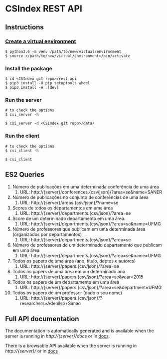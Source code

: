 # CSIndex REST API

## Instructions

### [Create a virtual environment](https://docs.python.org/3/tutorial/venv.html)
```
$ python3.6 -m venv /path/to/new/virtual/environment
$ source </path/to/new/virtual/environment>/bin/activate
```

### Install the package
```
$ cd <CSIndex git repo>/rest-api
$ pip3 install -U pip setuptools wheel
$ pip3 install -e .[dev]
```

### Run the server
```
# to check the options
$ csi_server -h 

$ csi_server -d <CSIndex git repo>/data/
```

### Run the client
```
# to check the options
$ csi_client -h

$ csi_client
```

## ES2 Queries
1. Número de publicações em uma determinada conferência de uma área
   1. URL: http://{server}/conferences.{csv/json}/?area=se&name=SANER
1. Número de publicações no conjunto de conferências de uma área
   1. URL: http://{server}/areas.{csv/json}/?name=se
1. Scores de todos os departamentos em uma área
   1. URL: http://{server}/departments.{csv/json}/?area=se
1. Score de um determinado departamento em uma área.
   1. URL: http://{server}/departments.{csv/json}/?area=se&name=UFMG
1. Número de professores que publicam em uma determinada área (organizados por departamentos)
   1. URL: http://{server}/departments.{csv/json}/?area=se
1. Número de professores de um determinado departamento que publicam em uma área
   1. URL: http://{server}/departments.{csv/json}/?area=se&name=UFMG
1. Todos os papers de uma área (ano, título, deptos e autores)
   1. URL: http://{server}/papers.{csv/json}/?area=se
1. Todos os papers de uma área em um determinado ano
   1. URL: http://{server}/papers.{csv/json}/?area=se&year=2015
1. Todos os papers de um departamento em uma área
   1. URL: http://{server}/papers.{csv/json}/?area=se&department=UFMG
1. Todos os papers de um professor (dado o seu nome)
   1. URL: http://{server}/papers.{csv/json}/?researchers=Adenilso+Simao


## Full API documentation
The documentation is automatically generated and is available when the server is running 
in *http://{server}/docs* or in [docs](http://guilhermeoliveira.eti.br:8000/docs/).

There is a browsable API available when the server is running 
in *http://{server}/* or in [docs](http://guilhermeoliveira.eti.br:8000/)